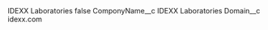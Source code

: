 <?xml version="1.0" encoding="UTF-8"?>
<CustomMetadata xmlns="http://soap.sforce.com/2006/04/metadata" xmlns:xsi="http://www.w3.org/2001/XMLSchema-instance" xmlns:xsd="http://www.w3.org/2001/XMLSchema">
    <label>IDEXX Laboratories</label>
    <protected>false</protected>
    <values>
        <field>ComponyName__c</field>
        <value xsi:type="xsd:string">IDEXX Laboratories</value>
    </values>
    <values>
        <field>Domain__c</field>
        <value xsi:type="xsd:string">idexx.com</value>
    </values>
</CustomMetadata>
